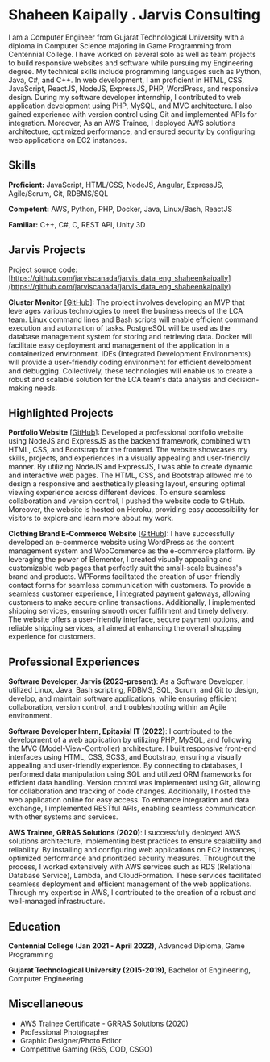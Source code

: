 # Shaheen Kaipally . Jarvis Consulting

I am a Computer Engineer from Gujarat Technological University with a diploma in Computer Science majoring in Game Programming from Centennial College. I have worked on several solo as well as team projects to build responsive websites and software while pursuing my Engineering degree. My technical skills include programming languages such as Python, Java, C#, and C++.  In web development, I am proficient in HTML, CSS, JavaScript, ReactJS, NodeJS, ExpressJS, PHP, WordPress, and responsive design. During my software developer internship, I contributed to web application development using PHP, MySQL, and MVC architecture. I also gained experience with version control using Git and implemented APIs for integration. Moreover, As an AWS Trainee, I deployed AWS solutions architecture, optimized performance, and ensured security by configuring web applications on EC2 instances.

## Skills

**Proficient:** JavaScript, HTML/CSS, NodeJS, Angular, ExpressJS, Agile/Scrum, Git, RDBMS/SQL

**Competent:** AWS, Python, PHP, Docker, Java, Linux/Bash, ReactJS

**Familiar:** C++, C#, C, REST API, Unity 3D

## Jarvis Projects

Project source code: [https://github.com/jarviscanada/jarvis_data_eng_shaheenkaipally](https://github.com/jarviscanada/jarvis_data_eng_shaheenkaipally)


**Cluster Monitor** [[GitHub](https://github.com/jarviscanada/jarvis_data_eng_shaheenkaipally/tree/master/linux_sql)]: The project involves developing an MVP that leverages various technologies to meet the business needs of the LCA team. Linux command lines and Bash scripts will enable efficient command execution and automation of tasks. PostgreSQL will be used as the database management system for storing and retrieving data. Docker will facilitate easy deployment and management of the application in a containerized environment. IDEs (Integrated Development Environments) will provide a user-friendly coding environment for efficient development and debugging. Collectively, these technologies will enable us to create a robust and scalable solution for the LCA team's data analysis and decision-making needs. 


## Highlighted Projects
**Portfolio Website** [[GitHub](https://github.com/shaheenkaipally/webportfolio)]: Developed a professional portfolio website using NodeJS and ExpressJS as the backend framework, combined with HTML, CSS, and Bootstrap for the frontend. The website showcases my skills, projects, and experiences in a visually appealing and user-friendly manner. By utilizing NodeJS and ExpressJS, I was able to create dynamic and interactive web pages. The HTML, CSS, and Bootstrap allowed me to design a responsive and aesthetically pleasing layout, ensuring optimal viewing experience across different devices. To ensure seamless collaboration and version control, I pushed the website code to GitHub. Moreover, the website is hosted on Heroku, providing easy accessibility for visitors to explore and learn more about my work.

**Clothing Brand E-Commerce Website** [[GitHub](https://dev-gothboithrift.pantheonsite.io/)]: I have successfully developed an e-commerce website using WordPress as the content management system and WooCommerce as the e-commerce platform. By leveraging the power of Elementor, I created visually appealing and customizable web pages that perfectly suit the small-scale business's brand and products. WPForms facilitated the creation of user-friendly contact forms for seamless communication with customers. To provide a seamless customer experience, I integrated payment gateways, allowing customers to make secure online transactions. Additionally, I implemented shipping services, ensuring smooth order fulfillment and timely delivery. The website offers a user-friendly interface, secure payment options, and reliable shipping services, all aimed at enhancing the overall shopping experience for customers.


## Professional Experiences

**Software Developer, Jarvis (2023-present)**: As a Software Developer, I utilized Linux, Java, Bash scripting, RDBMS, SQL, Scrum, and Git to design, develop, and maintain software applications, while ensuring efficient collaboration, version control, and troubleshooting within an Agile environment.

**Software Developer Intern, Epitaxial IT (2022)**: I contributed to the development of a web application by utilizing PHP, MySQL, and following the MVC (Model-View-Controller) architecture. I built responsive front-end interfaces using HTML, CSS, SCSS, and Bootstrap, ensuring a visually appealing and user-friendly experience. By connecting to databases, I performed data manipulation using SQL and utilized ORM frameworks for efficient data handling. Version control was implemented using Git, allowing for collaboration and tracking of code changes. Additionally, I hosted the web application online for easy access. To enhance integration and data exchange, I implemented RESTful APIs, enabling seamless communication with other systems and services.

**AWS Trainee, GRRAS Solutions (2020)**: I successfully deployed AWS solutions architecture, implementing best practices to ensure scalability and reliability. By installing and configuring web applications on EC2 instances, I optimized performance and prioritized security measures. Throughout the process, I worked extensively with AWS services such as RDS (Relational Database Service), Lambda, and CloudFormation. These services facilitated seamless deployment and efficient management of the web applications. Through my expertise in AWS, I contributed to the creation of a robust and well-managed infrastructure.


## Education
**Centennial College (Jan 2021 - April 2022)**, Advanced Diploma, Game Programming

**Gujarat Technological University (2015-2019)**, Bachelor of Engineering, Computer Engineering


## Miscellaneous
- AWS Trainee Certificate - GRRAS Solutions (2020)
- Professional Photographer
- Graphic Designer/Photo Editor
- Competitive Gaming (R6S, COD, CSGO)